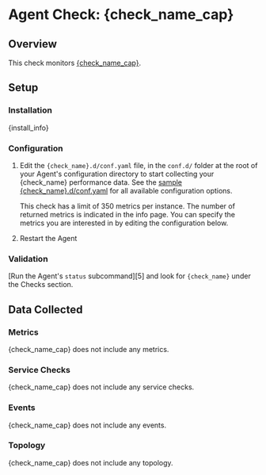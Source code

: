 # Agent Check: {check_name_cap}

## Overview

This check monitors [{check_name_cap}][1].

## Setup

### Installation

{install_info}

### Configuration

1. Edit the `{check_name}.d/conf.yaml` file, in the `conf.d/` folder at the root of your
   Agent's configuration directory to start collecting your {check_name} performance data.
   See the [sample {check_name}.d/conf.yaml][2] for all available configuration options.

   This check has a limit of 350 metrics per instance. The number of returned metrics is indicated in the info page.
   You can specify the metrics you are interested in by editing the configuration below. 

2. Restart the Agent

### Validation

[Run the Agent's `status` subcommand][5] and look for `{check_name}` under the Checks section.

## Data Collected

### Metrics

{check_name_cap} does not include any metrics.

### Service Checks

{check_name_cap} does not include any service checks.

### Events

{check_name_cap} does not include any events.

### Topology

{check_name_cap} does not include any topology.

[1]: **LINK_TO_INTEGERATION_SITE**
[2]: https://github.com/StackVista/stackstate-agent-integrations/blob/master/{check_name}/stackstate_checks/{check_name}/data/conf.yaml.example

